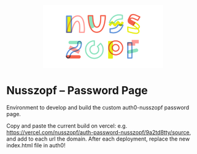 <p align="center">
  <a href="https://nusszopf.org">
    <img src="../../docs/1200x630.png" alt="Nusszopf logo" height="165">
  </a>
</p>

# Nusszopf – Password Page

Environment to develop and build the custom auth0-nusszopf password page.

Copy and paste the current build on vercel: e.g. https://vercel.com/nusszopf/auth-password-nusszopf/9a2td8tty/source, and add to each url the domain. After each deployment, replace the new index.html file in auth0!
